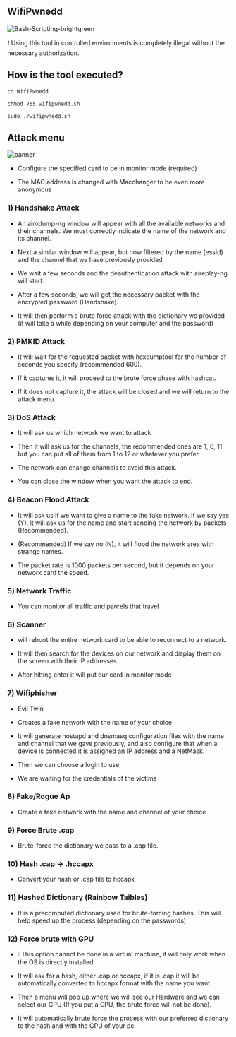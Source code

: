 ## WifiPwnedd
![Bash-Scripting-brightgreen](https://user-images.githubusercontent.com/89719224/216780401-60655d5f-6804-4a3d-a9f2-3a02a1a3f9c8.svg)

❗ Using this tool in controlled environments is completely illegal without the necessary authorization.

## How is the tool executed?

```
cd WifiPwnedd

chmod 755 wifipwnedd.sh

sudo ./wifipwnedd.sh
```

## Attack menu 
![banner](https://user-images.githubusercontent.com/89719224/227698176-f602ecf2-6d91-40df-92da-31cbe4bd88b5.png)








- Configure the specified card to be in monitor mode (required)

- The MAC address is changed with Macchanger to be even more anonymous 

### 1) Handshake Attack

- An airodump-ng window will appear with all the available networks and their channels. We must correctly indicate the name of the network and its channel.

- Next a similar window will appear, but now filtered by the name (essid) and the channel that we have previously provided

- We wait a few seconds and the deauthentication attack with aireplay-ng will start.

- After a few seconds, we will get the necessary packet with the encrypted password (Handshake).

- It will then perform a brute force attack with the dictionary we provided (it will take a while depending on your computer and the password)

### 2) PMKID Attack

- It will wait for the requested packet with hcxdumptool for the number of seconds you specify (recommended 600).

- If it captures it, it will proceed to the brute force phase with hashcat.

- If it does not capture it, the attack will be closed and we will return to the attack menu.

### 3) DoS Attack

- It will ask us which network we want to attack

- Then it will ask us for the channels, the recommended ones are 1, 6, 11 but you can put all of them from 1 to 12 or whatever you prefer. 

- The network can change channels to avoid this attack.

- You can close the window when you want the attack to end. 

### 4) Beacon Flood Attack

- It will ask us if we want to give a name to the fake network. If we say yes (Y), it will ask us for the name and start sending the network by packets (Recommended).

- (Recommended) If we say no (N), it will flood the network area with strange names.

- The packet rate is 1000 packets per second, but it depends on your network card the speed. 

### 5) Network Traffic

- You can monitor all traffic and parcels that travel 

### 6)  Scanner

- will reboot the entire network card to be able to reconnect to a network. 

- It will then search for the devices on our network and display them on the screen with their IP addresses. 

- After hitting enter it will put our card in monitor mode

### 7) Wifiphisher

- Evil Twin 

- Creates a fake network with the name of your choice 

- It will generate hostapd and dnsmasq configuration files with the name and channel that we gave previously, and also configure that when a device is connected it is assigned an IP address and a NetMask.

- Then we can choose a login to use

- We are waiting for the credentials of the victims

### 8) Fake/Rogue Ap

- Create a fake network with the name and channel of your choice

### 9) Force Brute .cap

- Brute-force the dictionary we pass to a .cap file.

### 10) Hash .cap -> .hccapx

- Convert your hash or .cap file to hccapx

### 11) Hashed Dictionary (Rainbow Taibles)

- It is a precomputed dictionary used for brute-forcing hashes. This will help speed up the process (depending on the passwords)

### 12) Force brute with GPU

- ❕ This option cannot be done in a virtual machine, it will only work when the OS is directly installed. 

- It will ask for a hash, either .cap or hccapx, if it is .cap it will be automatically converted to hccapx format with the name you want.

- Then a menu will pop up where we will see our Hardware and we can select our GPU (If you put a CPU, the brute force will not be done).

- It will automatically brute force the process with our preferred dictionary to the hash and with the GPU of your pc.
